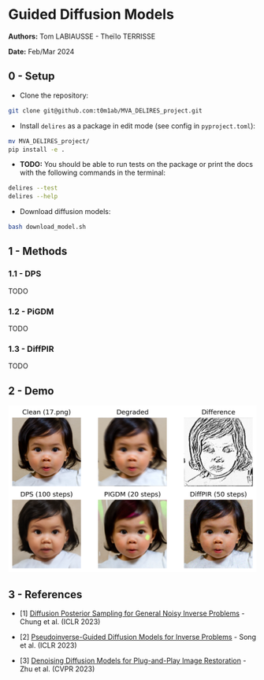 # Guided Diffusion Models

**Authors:** Tom LABIAUSSE - Theïlo TERRISSE

**Date:** Feb/Mar 2024

## 0 - Setup

* Clone the repository:
```bash
git clone git@github.com:t0m1ab/MVA_DELIRES_project.git
```

* Install `delires` as a package in edit mode (see config in `pyproject.toml`): 
```bash
mv MVA_DELIRES_project/
pip install -e .
```

* **TODO:** You should be able to run tests on the package or print the docs with the following commands in the terminal: 
```bash
delires --test
delires --help
``` 

* Download diffusion models: 
```bash
bash download_model.sh
``` 

## 1 - Methods

### 1.1 - DPS

TODO

### 1.2 - PiGDM

TODO

### 1.3 - DiffPIR

TODO


## 2 - Demo

<img src='./figures/ffhq_sample_17.png' width='700'>


## 3 - References

* [1] [Diffusion Posterior Sampling for General Noisy Inverse Problems](https://openreview.net/forum?id=OnD9zGAGT0k) - Chung et al. (ICLR 2023)

* [2] [Pseudoinverse-Guided Diffusion Models for Inverse Problems](https://openreview.net/forum?id=9_gsMA8MRKQ) - Song et al. (ICLR 2023)

* [3] [Denoising Diffusion Models for Plug-and-Play Image Restoration](https://yuanzhi-zhu.github.io/DiffPIR/) - Zhu et al. (CVPR 2023)